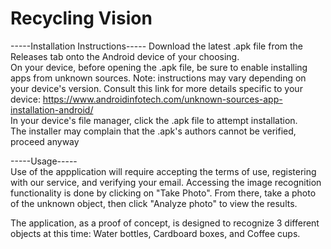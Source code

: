 # Recycling Vision
-----Installation Instructions-----
Download the latest .apk file from the Releases tab onto the Android device of your choosing.  
On your device, before opening the .apk file, be sure to enable installing apps from unknown sources.   Note: instructions may vary depending on your device's version. Consult this link for more details specific to your device: https://www.androidinfotech.com/unknown-sources-app-installation-android/  
In your device's file manager, click the .apk file to attempt installation.  
The installer may complain that the .apk's authors cannot be verified, proceed anyway  
  
  
-----Usage-----  
Use of the appplication will require accepting the terms of use, registering with our service, and verifying your email. Accessing the image recognition functionality is done by clicking on "Take Photo". From there, take a photo of the unknown object, then click "Analyze photo" to view the results.  
  
The application, as a proof of concept, is designed to recognize 3 different objects at this time: Water bottles, Cardboard boxes, and Coffee cups.  

